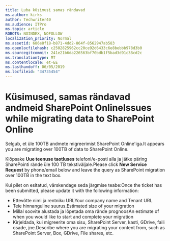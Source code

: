 ```yaml
---
title: Luba küsimusi samas rändavad
ms.author: kirks
author: Techwriter40
ms.audience: ITPro
ms.topic: article
ROBOTS: NOINDEX, NOFOLLOW
localization_priority: Normal
ms.assetid: 686e8f18-b871-4dd2-864f-8562947ab583
ms.openlocfilehash: c2502825962cc20ce92d6433c6e8bebbb978d3b0
ms.sourcegitcommit: 241e21b6da226563bf70bdb1f5bad3d91c38cd2c
ms.translationtype: MT
ms.contentlocale: et-EE
ms.lasthandoff: 06/05/2019
ms.locfileid: "34735454"
---
```

# <a name="issues-while-migrating-data-to-sharepoint-online"></a><span data-ttu-id="54979-102">Küsimused, samas rändavad andmeid SharePoint Online</span><span class="sxs-lookup"><span data-stu-id="54979-102">Issues while migrating data to SharePoint Online</span></span>

<span data-ttu-id="54979-103">Selgub, et üle 100TB andmete migreerimist SharePoint Online'iga.</span><span class="sxs-lookup"><span data-stu-id="54979-103">It appears you are migrating over 100TB of data to SharePoint Online.</span></span>

<span data-ttu-id="54979-104">Klõpsake **Uue teenuse taotluses** telefoni/e-posti alla ja jätke päring SharePointi rände üle 100 TB tekstiväljale.</span><span class="sxs-lookup"><span data-stu-id="54979-104">Please click **New Service Request** by phone/email below and leave the query as SharePoint migration over 100TB in the text box.</span></span>

<span data-ttu-id="54979-105">Kui pilet on esitatud, värskendage seda järgmise teabe:</span><span class="sxs-lookup"><span data-stu-id="54979-105">Once the ticket has been submitted, please update it with the following information:</span></span> 

- <span data-ttu-id="54979-106">Ettevõtte nimi ja rentniku URL</span><span class="sxs-lookup"><span data-stu-id="54979-106">Your company name and Tenant URL</span></span>
- <span data-ttu-id="54979-107">Teie hinnanguline suurus.</span><span class="sxs-lookup"><span data-stu-id="54979-107">Estimated size of your migration</span></span>
- <span data-ttu-id="54979-108">Millal soovite alustada ja lõpetada oma rände prognoos</span><span class="sxs-lookup"><span data-stu-id="54979-108">An estimate of when you would like to start and complete your migration</span></span>
- <span data-ttu-id="54979-109">Kirjeldada, kui migreerite oma sisu, SharePoint Server, kasti, GDrive, faili osade, jne.</span><span class="sxs-lookup"><span data-stu-id="54979-109">Describe where you are migrating your content from, such as SharePoint Server, Box, GDrive, File shares, etc.</span></span>


  

